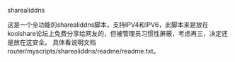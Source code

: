    sharealiddns
   
   这是一个全功能的sharealiddns脚本，支持IPV4和IPV6，此脚本来是放在koolshare论坛上免费分享给网友的，但被管理员习惯性屏蔽，考虑再三，决定还是放在这安全。
   具体看说明文档router/myscripts/sharealiddns/readme/readme.txt。



